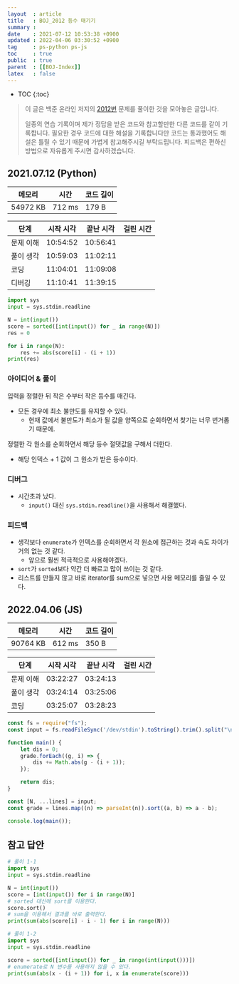 ```yaml
---
layout  : article
title   : BOJ_2012 등수 매기기
summary : 
date    : 2021-07-12 10:53:38 +0900
updated : 2022-04-06 03:30:52 +0900
tag     : ps-python ps-js
toc     : true
public  : true
parent  : [[BOJ-Index]]
latex   : false
---
```

* TOC
{:toc}

> 이 글은 백준 온라인 저지의 [2012번](https://www.acmicpc.net/problem/2012) 문제를 풀이한 것을 모아놓은 글입니다.
>
> 일종의 연습 기록이며 제가 정답을 받은 코드와 참고할만한 다른 코드를 같이 기록합니다. 필요한 경우 코드에 대한 해설을 기록합니다만 코드는 통과했어도 해설은 틀릴 수 있기 때문에 가볍게 참고해주시길 부탁드립니다. 피드백은 편하신 방법으로 자유롭게 주시면 감사하겠습니다.

## 2021.07.12 (Python)

| 메모리    | 시간   | 코드 길이 |
| --------- | -----  | --------- |
| 54972 KB  | 712 ms | 179 B     |

| 단계      | 시작 시각 | 끝난 시각 | 걸린 시간 |
| --------- | --------- | --------- | --------- |
| 문제 이해 | 10:54:52  | 10:56:41  |           |
| 풀이 생각 | 10:59:03  | 11:02:11  |           |
| 코딩      | 11:04:01  | 11:09:08  |           |
| 디버깅    | 11:10:41  | 11:39:15  |           |

```python
import sys
input = sys.stdin.readline

N = int(input())
score = sorted([int(input()) for _ in range(N)])
res = 0

for i in range(N):
    res += abs(score[i] - (i + 1))
print(res)
```

### 아이디어 & 풀이

입력을 정렬한 뒤 작은 수부터 작은 등수를 매긴다.

* 모든 경우에 최소 불만도를 유지할 수 있다.
    * 현재 값에서 불만도가 최소가 될 값을 양쪽으로 순회하면서 찾기는 너무 번거롭기 때문에.

정렬한 각 원소를 순회하면서 해당 등수 절댓값을 구해서 더한다.

* 해당 인덱스 + 1 값이 그 원소가 받은 등수이다.

### 디버그

* 시간초과 났다.
    * `input()` 대신 `sys.stdin.readline()`을 사용해서 해결했다.

### 피드백

* 생각보다 `enumerate`가 인덱스를 순회하면서 각 원소에 접근하는 것과 속도 차이가 거의 없는 것 같다.
    * 앞으로 훨씬 적극적으로 사용해야겠다.
* `sort`가 `sorted`보다 약간 더 빠르고 많이 쓰이는 것 같다.
* 리스트를 만들지 않고 바로 iterator를 sum으로 넣으면 사용 메모리를 줄일 수 있다.

## 2022.04.06 (JS)

| 메모리    | 시간   | 코드 길이 |
| --------- | -----  | --------- |
| 90764 KB  | 612 ms | 350 B     |

| 단계      | 시작 시각 | 끝난 시각 | 걸린 시간 |
| --------- | --------- | --------- | --------- |
| 문제 이해 | 03:22:27  | 03:24:13  |           |
| 풀이 생각 | 03:24:14  | 03:25:06  |           |
| 코딩      | 03:25:07  | 03:28:23  |           |

```js
const fs = require("fs");
const input = fs.readFileSync('/dev/stdin').toString().trim().split("\n");

function main() {
    let dis = 0;
    grade.forEach((g, i) => {
        dis += Math.abs(g - (i + 1));
    });

    return dis;
}

const [N, ...lines] = input;
const grade = lines.map((n) => parseInt(n)).sort((a, b) => a - b);

console.log(main());
```

## 참고 답안

```python
# 풀이 1-1
import sys
input = sys.stdin.readline

N = int(input())
score = [int(input()) for i in range(N)]
# sorted 대신에 sort를 이용한다.
score.sort()
# sum을 이용해서 결과를 바로 출력한다.
print(sum(abs(score[i] - i - 1) for i in range(N)))

# 풀이 1-2
import sys
input = sys.stdin.readline

score = sorted([int(input()) for _ in range(int(input()))])
# enumerate로 N 변수를 사용하지 않을 수 있다.
print(sum(abs(x - (i + 1)) for i, x in enumerate(score)))
```
